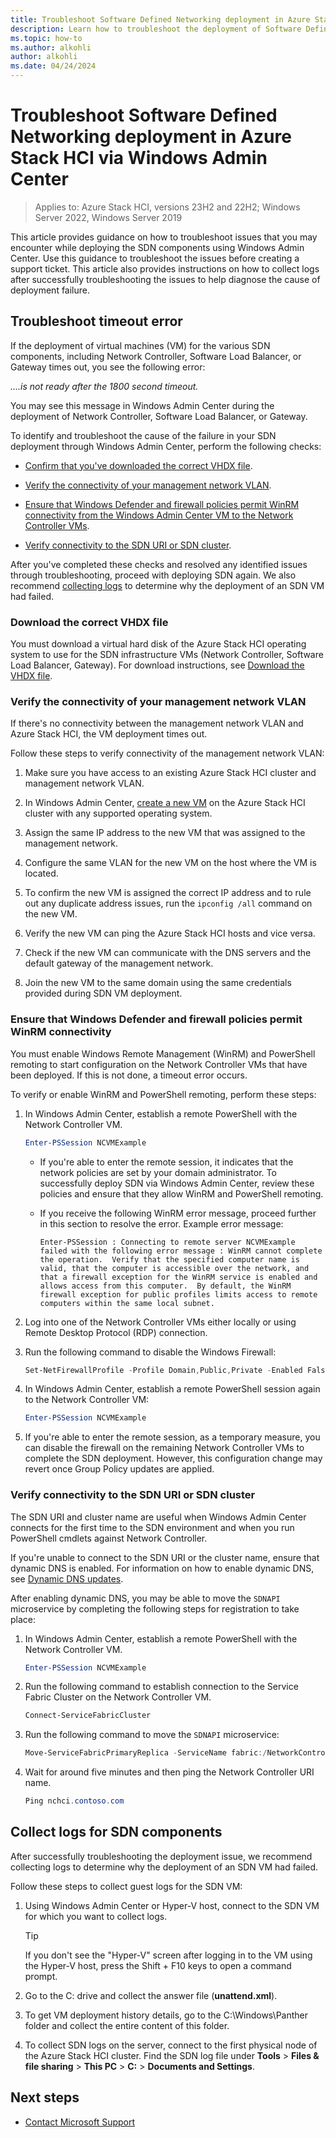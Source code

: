 ```yaml
---
title: Troubleshoot Software Defined Networking deployment in Azure Stack HCI, version 23H2 via Windows Admin Center
description: Learn how to troubleshoot the deployment of Software Defined Networking (SDN) in Azure Stack HCI, version 23H2 via Windows Admin Center.
ms.topic: how-to
ms.author: alkohli
author: alkohli
ms.date: 04/24/2024
---
```


# Troubleshoot Software Defined Networking deployment in Azure Stack HCI via Windows Admin Center

> Applies to: Azure Stack HCI, versions 23H2 and 22H2; Windows Server 2022, Windows Server 2019

This article provides guidance on how to troubleshoot issues that you may encounter while deploying the SDN components using Windows Admin Center. Use this guidance to troubleshoot the issues before creating a support ticket. This article also provides instructions on how to collect logs after successfully troubleshooting the issues to help diagnose the cause of deployment failure.

## Troubleshoot timeout error

If the deployment of virtual machines (VM) for the various SDN components, including Network Controller, Software Load Balancer, or Gateway times out, you see the following error:

*....is not ready after the 1800 second timeout.*

You may see this message in Windows Admin Center during the deployment of Network Controller, Software Load Balancer, or Gateway.

To identify and troubleshoot the cause of the failure in your SDN deployment through Windows Admin Center, perform the following checks:

- [Confirm that you've downloaded the correct VHDX file](#download-the-correct-vhdx-file).

- [Verify the connectivity of your management network VLAN](#verify-the-connectivity-of-your-management-network-vlan).

- [Ensure that Windows Defender and firewall policies permit WinRM connectivity from the Windows Admin Center VM to the Network Controller VMs](#ensure-that-windows-defender-and-firewall-policies-permit-winrm-connectivity).

- [Verify connectivity to the SDN URI or SDN cluster](#verify-connectivity-to-the-sdn-uri-or-sdn-cluster).

After you've completed these checks and resolved any identified issues through troubleshooting, proceed with deploying SDN again. We also recommend [collecting logs](#collect-logs-for-sdn-components) to determine why the deployment of an SDN VM had failed.

### Download the correct VHDX file

You must download a virtual hard disk of the Azure Stack HCI operating system to use for the SDN infrastructure VMs (Network Controller, Software Load Balancer, Gateway). For download instructions, see [Download the VHDX file](../deploy/sdn-wizard-23h2.md#download-the-vhdx-file).

### Verify the connectivity of your management network VLAN

If there's no connectivity between the management network VLAN and Azure Stack HCI, the VM deployment times out.

Follow these steps to verify connectivity of the management network VLAN:

1. Make sure you have access to an existing Azure Stack HCI cluster and management network VLAN.

1. In Windows Admin Center, [create a new VM](./vm.md#create-a-new-vm) on the Azure Stack HCI cluster with any supported operating system.

1. Assign the same IP address to the new VM that was assigned to the management network.

1. Configure the same VLAN for the new VM on the host where the VM is located.

1. To confirm the new VM is assigned the correct IP address and to rule out any duplicate address issues, run the `ipconfig /all` command on the new VM.

1. Verify the new VM can ping the Azure Stack HCI hosts and vice versa.

1. Check if the new VM can communicate with the DNS servers and the default gateway of the management network.

1. Join the new VM to the same domain using the same credentials provided during SDN VM deployment.

### Ensure that Windows Defender and firewall policies permit WinRM connectivity

You must enable Windows Remote Management (WinRM) and PowerShell remoting to start configuration on the Network Controller VMs that have been deployed. If this is not done, a timeout error occurs.

To verify or enable WinRM and PowerShell remoting, perform these steps:

1. In Windows Admin Center, establish a remote PowerShell with the Network Controller VM.
    
    ```powershell
    Enter-PSSession NCVMExample
    ```

    -  If you're able to enter the remote session, it indicates that the network policies are set by your domain administrator. To successfully deploy SDN via Windows Admin Center, review these policies and ensure that they allow WinRM and PowerShell remoting.
    
    - If you receive the following WinRM error message, proceed further in this section to resolve the error. Example error message:

       `Enter-PSSession : Connecting to remote server NCVMExample failed with the following error message : WinRM cannot complete the operation.  Verify that the specified computer name is valid, that the computer is accessible over the network, and that a firewall exception for the WinRM service is enabled and allows access from this computer.  By default, the WinRM firewall exception for public profiles limits access to remote computers within the same local subnet.`

1. Log into one of the Network Controller VMs either locally or using Remote Desktop Protocol (RDP) connection.

1. Run the following command to disable the Windows Firewall:

    ```powershell
    Set-NetFirewallProfile -Profile Domain,Public,Private -Enabled False
    ```

1. In Windows Admin Center, establish a remote PowerShell session again to the Network Controller VM:

    ```powershell
    Enter-PSSession NCVMExample
    ```

1. If you're able to enter the remote session, as a temporary measure, you can disable the firewall on the remaining Network Controller VMs to complete the SDN deployment. However, this configuration change may revert once Group Policy updates are applied.

### Verify connectivity to the SDN URI or SDN cluster

The SDN URI and cluster name are useful when Windows Admin Center connects for the first time to the SDN environment and when you run PowerShell cmdlets against Network Controller.

If you're unable to connect to the SDN URI or the cluster name, ensure that dynamic DNS is enabled. For information on how to enable dynamic DNS, see [Dynamic DNS updates](../concepts/network-controller.md#dynamic-dns-updates).

After enabling dynamic DNS, you may be able to move the `SDNAPI` microservice by completing the following steps for registration to take place:

1. In Windows Admin Center, establish a remote PowerShell with the Network Controller VM.

    ```powershell
    Enter-PSSession NCVMExample
    ```

1. Run the following command to establish connection to the Service Fabric Cluster on the Network Controller VM.

    ```powershell
    Connect-ServiceFabricCluster
    ```

1. Run the following command to move the `SDNAPI` microservice:

    ```powershell
    Move-ServiceFabricPrimaryReplica -ServiceName fabric:/NetworkController/ApiService
    ```

1. Wait for around five minutes and then ping the Network Controller URI name.

    ```powershell
    Ping nchci.contoso.com
    ```

## Collect logs for SDN components

After successfully troubleshooting the deployment issue, we recommend collecting logs to determine why the deployment of an SDN VM had failed.

Follow these steps to collect guest logs for the SDN VM:

1. Using Windows Admin Center or Hyper-V host, connect to the SDN VM for which you want to collect logs.

    > [!TIP]
    > If you don't see the "Hyper-V" screen after logging in to the VM using the Hyper-V host, press the Shift + F10 keys to open a command prompt.

1. Go to the C: drive and collect the answer file (**unattend.xml**).

1. To get VM deployment history details, go to the C:\Windows\Panther folder and collect the entire content of this folder.

1. To collect SDN logs on the server, connect to the first physical node of the Azure Stack HCI cluster. Find the SDN log file under **Tools** > **Files & file sharing** > **This PC** > **C:** > **Documents and Settings**.

## Next steps

- [Contact Microsoft Support](get-support.md)
